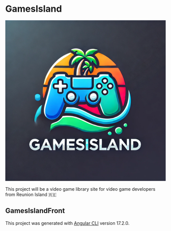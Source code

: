 # GamesIsland
![GamesIsland Logo](./src/assets/GamesIsland-Logo.webp)

This project will be a video game library site for video game developers from Reunion Island 🇷🇪


## GamesIslandFront

This project was generated with [Angular CLI](https://github.com/angular/angular-cli) version 17.2.0.

